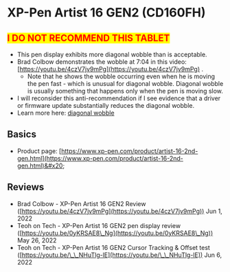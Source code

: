 # XP-Pen Artist 16 GEN2 (CD160FH)

## <mark style="color:red;">**I DO NOT RECOMMEND THIS TABLET**</mark>

* This pen display exhibits more diagonal wobble than is acceptable.
* Brad Colbow demonstrates the wobble at 7:04 in this video: [https://youtu.be/4czV7jv9mPg](https://youtu.be/4czV7jv9mPg) .&#x20;
  * Note that he shows the wobble occurring even when he is moving the pen fast - which is unusual for diagonal wobble. Diagonal wobble is usually something that happens only when the pen is moving slow.
* I will reconsider this anti-recommendation if I see evidence that a driver or firmware update substantially reduces the diagonal wobble.
* Learn more here: [diagonal wobble](../../../guides/core-features/diagonal-wobble/)&#x20;

## Basics

* Product page: [https://www.xp-pen.com/product/artist-16-2nd-gen.html](https://www.xp-pen.com/product/artist-16-2nd-gen.html)&#x20;

## Reviews

* Brad Colbow - XP-Pen Artist 16 GEN2 Review ([https://youtu.be/4czV7jv9mPg](https://youtu.be/4czV7jv9mPg)) Jun 1, 2022
* Teoh on Tech - XP-Pen Artist 16 GEN2 pen display review ([https://youtu.be/0yKRSAE8\_Ng](https://youtu.be/0yKRSAE8\_Ng)) May 26, 2022
* Teoh on Tech - XP-Pen Artist 16 GEN2 Cursor Tracking & Offset test ([https://youtu.be/\_\_NHuTlg-lE](https://youtu.be/\_\_NHuTlg-lE)) Jun 6, 2022

